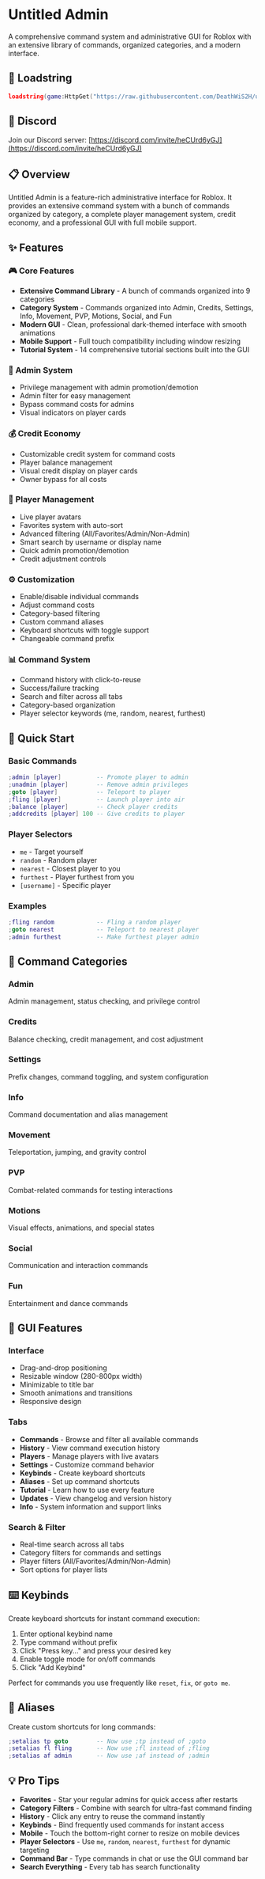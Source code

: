 # Untitled Admin

A comprehensive command system and administrative GUI for Roblox with an extensive library of commands, organized categories, and a modern interface.

## 🔗 Loadstring

```lua
loadstring(game:HttpGet("https://raw.githubusercontent.com/DeathWiS2H/untitled-scripts/refs/heads/main/untitled%20admin"))()
```

## 💬 Discord

Join our Discord server: [https://discord.com/invite/heCUrd6yGJ](https://discord.com/invite/heCUrd6yGJ)

## 📋 Overview

Untitled Admin is a feature-rich administrative interface for Roblox. It provides an extensive command system with a bunch of commands organized by category, a complete player management system, credit economy, and a professional GUI with full mobile support.

## ✨ Features

### 🎮 Core Features
- **Extensive Command Library** - A bunch of commands organized into 9 categories
- **Category System** - Commands organized into Admin, Credits, Settings, Info, Movement, PVP, Motions, Social, and Fun
- **Modern GUI** - Clean, professional dark-themed interface with smooth animations
- **Mobile Support** - Full touch compatibility including window resizing
- **Tutorial System** - 14 comprehensive tutorial sections built into the GUI

### 👑 Admin System
- Privilege management with admin promotion/demotion
- Admin filter for easy management
- Bypass command costs for admins
- Visual indicators on player cards

### 💰 Credit Economy
- Customizable credit system for command costs
- Player balance management
- Visual credit display on player cards
- Owner bypass for all costs

### 👥 Player Management
- Live player avatars
- Favorites system with auto-sort
- Advanced filtering (All/Favorites/Admin/Non-Admin)
- Smart search by username or display name
- Quick admin promotion/demotion
- Credit adjustment controls

### ⚙️ Customization
- Enable/disable individual commands
- Adjust command costs
- Category-based filtering
- Custom command aliases
- Keyboard shortcuts with toggle support
- Changeable command prefix

### 📊 Command System
- Command history with click-to-reuse
- Success/failure tracking
- Search and filter across all tabs
- Category-based organization
- Player selector keywords (me, random, nearest, furthest)

## 📖 Quick Start

### Basic Commands

```lua
;admin [player]          -- Promote player to admin
;unadmin [player]        -- Remove admin privileges
;goto [player]           -- Teleport to player
;fling [player]          -- Launch player into air
;balance [player]        -- Check player credits
;addcredits [player] 100 -- Give credits to player
```

### Player Selectors

- `me` - Target yourself
- `random` - Random player
- `nearest` - Closest player to you
- `furthest` - Player furthest from you
- `[username]` - Specific player

### Examples

```lua
;fling random            -- Fling a random player
;goto nearest            -- Teleport to nearest player
;admin furthest          -- Make furthest player admin
```

## 🎯 Command Categories

### Admin
Admin management, status checking, and privilege control

### Credits  
Balance checking, credit management, and cost adjustment

### Settings
Prefix changes, command toggling, and system configuration

### Info
Command documentation and alias management

### Movement
Teleportation, jumping, and gravity control

### PVP
Combat-related commands for testing interactions

### Motions
Visual effects, animations, and special states

### Social
Communication and interaction commands

### Fun
Entertainment and dance commands

## 🎨 GUI Features

### Interface
- Drag-and-drop positioning
- Resizable window (280-800px width)
- Minimizable to title bar
- Smooth animations and transitions
- Responsive design

### Tabs
- **Commands** - Browse and filter all available commands
- **History** - View command execution history
- **Players** - Manage players with live avatars
- **Settings** - Customize command behavior
- **Keybinds** - Create keyboard shortcuts
- **Aliases** - Set up command shortcuts
- **Tutorial** - Learn how to use every feature
- **Updates** - View changelog and version history
- **Info** - System information and support links

### Search & Filter
- Real-time search across all tabs
- Category filters for commands and settings
- Player filters (All/Favorites/Admin/Non-Admin)
- Sort options for player lists

## ⌨️ Keybinds

Create keyboard shortcuts for instant command execution:

1. Enter optional keybind name
2. Type command without prefix
3. Click "Press key..." and press your desired key
4. Enable toggle mode for on/off commands
5. Click "Add Keybind"

Perfect for commands you use frequently like `reset`, `fix`, or `goto me`.

## 🔗 Aliases

Create custom shortcuts for long commands:

```lua
;setalias tp goto        -- Now use ;tp instead of ;goto
;setalias fl fling       -- Now use ;fl instead of ;fling
;setalias af admin       -- Now use ;af instead of ;admin
```

## 💡 Pro Tips

- **Favorites** - Star your regular admins for quick access after restarts
- **Category Filters** - Combine with search for ultra-fast command finding
- **History** - Click any entry to reuse the command instantly
- **Keybinds** - Bind frequently used commands for instant access
- **Mobile** - Touch the bottom-right corner to resize on mobile devices
- **Player Selectors** - Use `me`, `random`, `nearest`, `furthest` for dynamic targeting
- **Command Bar** - Type commands in chat or use the GUI command bar
- **Search Everything** - Every tab has search functionality
